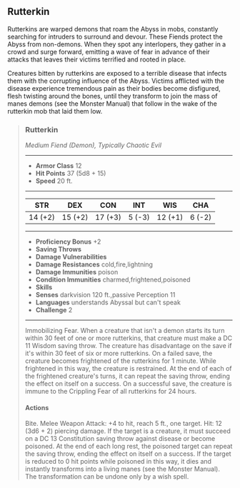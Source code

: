 ## Rutterkin
Rutterkins are warped demons that roam the Abyss in mobs, constantly searching for intruders to surround and devour. These Fiends protect the Abyss from non-demons. When they spot any interlopers, they gather in a crowd and surge forward, emitting a wave of fear in advance of their attacks that leaves their victims terrified and rooted in place.

Creatures bitten by rutterkins are exposed to a terrible disease that infects them with the corrupting influence of the Abyss. Victims afflicted with the disease experience tremendous pain as their bodies become disfigured, flesh twisting around the bones, until they transform to join the mass of manes demons (see the Monster Manual) that follow in the wake of the rutterkin mob that laid them low.


>### Rutterkin
>*Medium Fiend (Demon), Typically Chaotic Evil*
>___
>- **Armor Class** 12
>- **Hit Points** 37 (5d8 + 15)
>- **Speed** 20 ft.
>___
>|**STR**|**DEX**|**CON**|**INT**|**WIS**|**CHA**|
>|:---:|:---:|:---:|:---:|:---:|:---:|
>|14 (+2)|15 (+2)|17 (+3)|5 (-3)|12 (+1)|6 (-2)|
>
>___
>- **Proficiency Bonus** +2
>- **Saving Throws** 
>- **Damage Vulnerabilities** 
>- **Damage Resistances** cold,fire,lightning
>- **Damage Immunities** poison
>- **Condition Immunities** charmed,frightened,poisoned
>- **Skills** 
>- **Senses** darkvision 120 ft.,passive Perception 11
>- **Languages** understands Abyssal but can't speak
>- **Challenge** 2
>___
>Immobilizing Fear. When a creature that isn't a demon starts its turn within 30 feet of one or more rutterkins, that creature must make a DC 11 Wisdom saving throw. The creature has disadvantage on the save if it's within 30 feet of six or more rutterkins. On a failed save, the creature becomes frightened of the rutterkins for 1 minute. While frightened in this way, the creature is restrained. At the end of each of the frightened creature's turns, it can repeat the saving throw, ending the effect on itself on a success. On a successful save, the creature is immune to the Crippling Fear of all rutterkins for 24 hours.
>
>#### Actions
>Bite. Melee Weapon Attack: +4 to hit, reach 5 ft., one target. Hit: 12 (3d6 + 2) piercing damage. If the target is a creature, it must succeed on a DC 13 Constitution saving throw against disease or become poisoned. At the end of each long rest, the poisoned target can repeat the saving throw, ending the effect on itself on a success. If the target is reduced to 0 hit points while poisoned in this way, it dies and instantly transforms into a living manes (see the Monster Manual). The transformation can be undone only by a wish spell.
>
